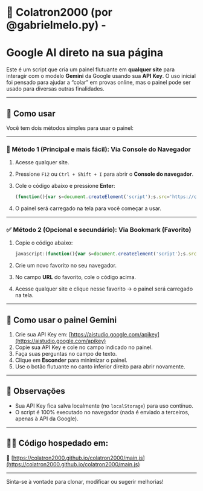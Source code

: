 # 🤖 Colatron2000 (por @gabrielmelo.py) -  
# Google AI direto na sua página

Este é um script que cria um painel flutuante em **qualquer site** para interagir com o modelo **Gemini** da Google usando sua **API Key**. O uso inicial foi pensado para ajudar a “colar” em provas online, mas o painel pode ser usado para diversas outras finalidades.

---

## 🚀 Como usar

Você tem dois métodos simples para usar o painel:

---

### 🧪 Método 1 (Principal e mais fácil): Via Console do Navegador

1. Acesse qualquer site.  
2. Pressione `F12` ou `Ctrl + Shift + I` para abrir o **Console do navegador**.  
3. Cole o código abaixo e pressione **Enter**:

    ```javascript
    (function(){var s=document.createElement('script');s.src='https://colatron2000.github.io/colatron2000/main.js';document.head.appendChild(s);})();
    ```

4. O painel será carregado na tela para você começar a usar.

---

### ✅ Método 2 (Opcional e secundário): Via Bookmark (Favorito)

1. Copie o código abaixo:

    ```javascript
    javascript:(function(){var s=document.createElement('script');s.src='https://colatron2000.github.io/colatron2000/main.js';document.head.appendChild(s);})();
    ```

2. Crie um novo favorito no seu navegador.  
3. No campo **URL** do favorito, cole o código acima.  
4. Acesse qualquer site e clique nesse favorito → o painel será carregado na tela.

---

## 🧠 Como usar o painel Gemini

1. Crie sua API Key em: [https://aistudio.google.com/apikey](https://aistudio.google.com/apikey)  
2. Copie sua API Key e cole no campo indicado no painel.  
3. Faça suas perguntas no campo de texto.  
4. Clique em **Esconder** para minimizar o painel.  
5. Use o botão flutuante no canto inferior direito para abrir novamente.

---

## 📌 Observações

- Sua API Key fica salva localmente (no `localStorage`) para uso contínuo.  
- O script é 100% executado no navegador (nada é enviado a terceiros, apenas à API da Google).

---

## 👨‍💻 Código hospedado em:

🔗 [https://colatron2000.github.io/colatron2000/main.js](https://colatron2000.github.io/colatron2000/main.js)

---

Sinta-se à vontade para clonar, modificar ou sugerir melhorias!
